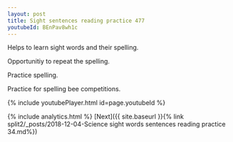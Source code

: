 ```yaml
---
layout: post
title: Sight sentences reading practice 477
youtubeId: BEnPav8wh1c
---
```

 
 
Helps to learn sight words and their spelling.

Opportunitiy to repeat the spelling. 

Practice spelling. 
 
Practice for spelling bee competitions. 
 
{% include youtubePlayer.html id=page.youtubeId %}
 
 
{% include analytics.html %} 
[Next]({{ site.baseurl }}{% link  split2/_posts/2018-12-04-Science sight words sentences reading practice 34.md%})
 
